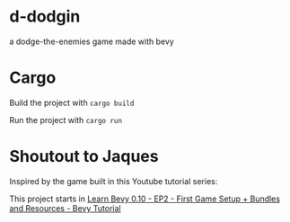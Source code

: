 # d-dodgin
a dodge-the-enemies game made with bevy 


# Cargo

Build the project with `cargo build`

Run the project with `cargo run`


# Shoutout to Jaques
Inspired by the game built in this Youtube tutorial series:

This project starts in [Learn Bevy 0.10 - EP2 - First Game Setup + Bundles and Resources - Bevy Tutorial](https://youtu.be/izhFutJiZgo)